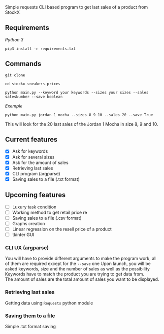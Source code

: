 Simple requests CLI based program to get last sales of a product from StockX

## Requirements

*Python 3*  
```
pip3 install -r requirements.txt
```

## Commands

```
git clone
```

```
cd stockx-sneakers-prices
```

```
python main.py --keyword your keywords --sizes your sizes --sales salesNumber --save boolean
```
*Exemple*

```
python main.py jordan 1 mocha --sizes 8 9 10 --sales 20 --save True
```

This will look for the 20 last sales of the Jordan 1 Mocha in size 8, 9 and 10.

## Current features
- [x] Ask for keywords  
- [x] Ask for several sizes
- [x] Ask for the amount of sales
- [x] Retrieving last sales  
- [x] CLI program (argparse)
- [x] Saving sales to a file (.txt format)

## Upcoming features  
- [ ] Luxury task condition
- [ ] Working method to get retail price re
- [ ] Saving sales to a file (.csv format)
- [ ] Graphs creation  
- [ ] Linear regression on the resell price of a product  
- [ ] tkinter GUI

### CLI UX (argparse)

You will have to provide different arguments to make the program work, all of them are required except for the `--save` one
Upon launch, you will be asked keywords, size and the number of sales as well as the possibility
Keywords have to match the product you are trying to get data from.  
The amount of sales are the total amount of sales you want to be displayed.  

### Retrieving last sales   

Getting data using `Requests` python module

### Saving them to a file

Simple .txt format saving  

